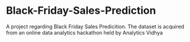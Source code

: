 # Black-Friday-Sales-Prediction
A project regarding Black Friday Sales Predicition. The dataset is acquired from an online data analytics hackathon held by Analytics Vidhya
